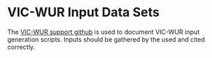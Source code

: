 # VIC-WUR Input Data Sets

The [VIC-WUR support github](http://github.com/BramDr/VIC-WUR_support) is used to document VIC-WUR input generation scripts. Inputs should be gathered by the used and cited correctly.